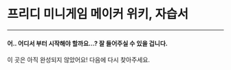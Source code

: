 # 프리디 미니게임 메이커 위키, 자습서

***

#### 어.. 어디서 부터 시작해야 할까요...? 잘 들어주실 수 있을 겁니다.

이 곳은 아직 완성되지 않았어요! 다음에 다시 찾아주세요.
